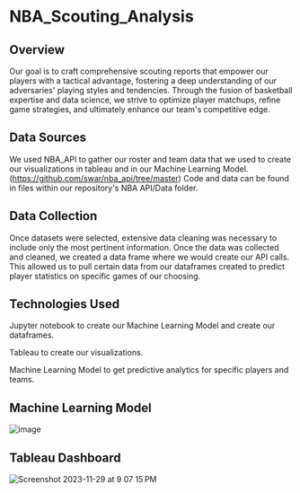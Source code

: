 # NBA_Scouting_Analysis

## Overview 

Our goal is to craft comprehensive scouting reports that empower our players with a tactical advantage, fostering a deep understanding of our adversaries' playing styles and tendencies. Through the fusion of basketball expertise and data science, we strive to optimize player matchups, refine game strategies, and ultimately enhance our team's competitive edge. 


## Data Sources

We used NBA_API to gather our roster and team data that we used to create our visualizations in tableau and in our Machine Learning Model. (https://github.com/swar/nba_api/tree/master)
Code and data can be found in files within our repository's NBA API/Data folder. 


## Data Collection

Once datasets were selected, extensive data cleaning was necessary to include only the most pertinent information. Once the data was collected and cleaned, we created a data frame where we would create our API calls. This allowed us to pull certain data from our dataframes created to predict player statistics on specific games of our choosing. 


## Technologies Used

Jupyter notebook to create our Machine Learning Model and create our dataframes.

Tableau to create our visualizations.

Machine Learning Model to get predictive analytics for specific players and teams.

## Machine Learning Model

![image](https://github.com/coryselzer/NBA_Scouting_Analysis/assets/135565997/bc36466d-391f-4566-8ca5-5fd58975a70f)


## Tableau Dashboard 

![Screenshot 2023-11-29 at 9 07 15 PM](https://github.com/coryselzer/NBA_Scouting_Analysis/assets/134936973/4e1ed693-b827-4cd2-ba0a-637c60f34fa6)
